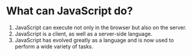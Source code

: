 # What can JavaScript do?

1. JavaScript can execute not only in the browser but also on the server.
2. JavaScript is a client, as well as a server-side language.
3. JavaScript has evolved greatly as a language and is now used to perform a wide variety of tasks.